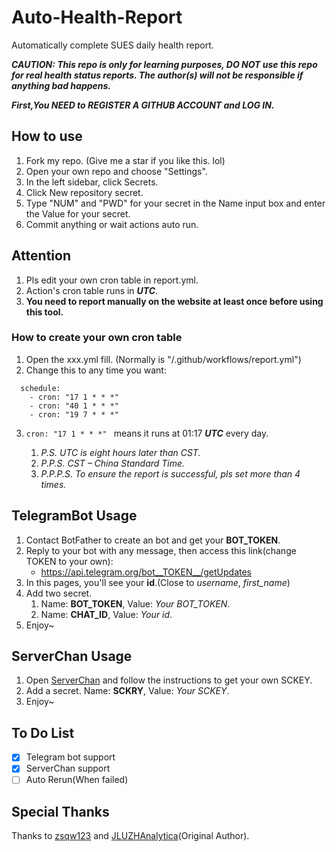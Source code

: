 # Auto-Health-Report
Automatically complete SUES daily health report.

***CAUTION: This repo is only for learning purposes, DO NOT use this repo for real health status reports. The author(s) will not be responsible if anything bad happens.***

***First,You NEED to REGISTER A GITHUB ACCOUNT and LOG IN.***

## How to use

1. Fork my repo. (Give me a star if you like this. lol)
2. Open your own repo and choose "Settings".
3. In the left sidebar, click Secrets.
4. Click New repository secret.
5. Type "NUM" and "PWD" for your secret in the Name input box and enter the Value for your secret.
6. Commit anything or wait actions auto run.

## Attention

1. Pls edit your own cron table in report.yml.
2. Action's cron table runs in ***UTC***.
3. **You need to report manually on the website at least once before using this tool.**

### How to create your own cron table

1. Open the xxx.yml fill. (Normally is "/.github/workflows/report.yml")
2. Change this to any time you want:
```
  schedule:
    - cron: "17 1 * * *" 
    - cron: "40 1 * * *"  
    - cron: "19 7 * * *"
```
3. `cron: "17 1 * * *" ` means it runs at 01:17 ***UTC*** every day.

   1. *P.S. UTC is eight hours later than CST.*
   2. *P.P.S. CST – China Standard Time.*
   3. *P.P.P.S. To ensure the report is successful, pls set more than 4 times.*

## TelegramBot Usage

1. Contact BotFather to create an bot and get your **BOT_TOKEN**.
2. Reply to your bot with any message, then access this link(change TOKEN to your own):
   - https://api.telegram.org/bot__TOKEN__/getUpdates
3. In this pages, you'll see your **id**.(Close to *username*, *first_name*)
4. Add two secret. 
   1. Name: **BOT_TOKEN**, Value: *Your BOT_TOKEN*.
   2. Name: **CHAT_ID**, Value: *Your id*.
5. Enjoy~

## ServerChan Usage

1. Open [ServerChan](http://sc.ftqq.com/) and follow the instructions to get your own SCKEY.
2. Add a secret. Name: **SCKRY**, Value: *Your SCKEY*.
3. Enjoy~


## To Do List

- [x] Telegram bot support
- [x] ServerChan support
- [ ] Auto Rerun(When failed)

## Special Thanks
Thanks to [zsqw123](https://github.com/zsqw123/Automatic-Health-Card) and [JLUZHAnalytica](https://github.com/JLUZHAnalytica/Automatic-Health-Card)(Original Author).
